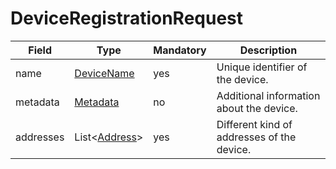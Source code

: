 # DeviceRegistrationRequest

Field | Type | Mandatory | Description
--- | --- | --- | ---
name | [DeviceName](../primitives.md#devicename) | yes | Unique identifier of the device.
metadata | [Metadata](../data-models/metadata.md) | no | Additional information about the device.
addresses | List<[Address](../primitives.md#address)> | yes | Different kind of addresses of the device.
